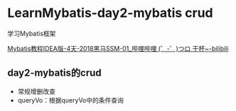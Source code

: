 # LearnMybatis-day2-mybatis crud

学习Mybatis框架

[Mybatis教程IDEA版-4天-2018黑马SSM-01_哔哩哔哩 (゜-゜)つロ 干杯~-bilibili](https://www.bilibili.com/video/BV1Db411s7F5?from=search&seid=17279186468718936332)

## day2-mybatis的crud
- 常规增删改查
- queryVo：根据queryVo中的条件查询








